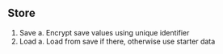 Store
------
1. Save
  a.  Encrypt save values using unique identifier
2. Load
  a.  Load from save if there, otherwise use starter data
